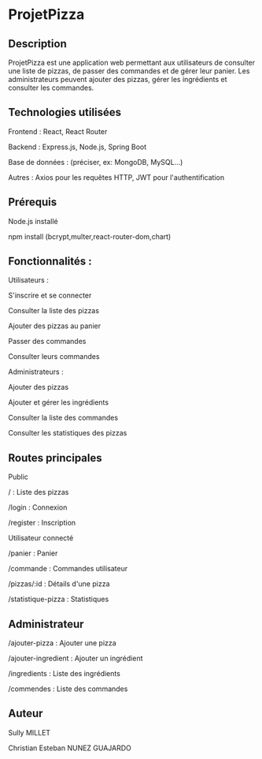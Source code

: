 # ProjetPizza

## Description

ProjetPizza est une application web permettant aux utilisateurs de consulter une liste de pizzas, de passer des commandes et de gérer leur panier. Les administrateurs peuvent ajouter des pizzas, gérer les ingrédients et consulter les commandes.

## Technologies utilisées

Frontend : React, React Router

Backend : Express.js, Node.js, Spring Boot

Base de données : (préciser, ex: MongoDB, MySQL...)

Autres : Axios pour les requêtes HTTP, JWT pour l'authentification

## Prérequis

Node.js installé

npm install (bcrypt,multer,react-router-dom,chart)

## Fonctionnalités :

Utilisateurs :

S'inscrire et se connecter

Consulter la liste des pizzas

Ajouter des pizzas au panier

Passer des commandes

Consulter leurs commandes

Administrateurs :

Ajouter des pizzas

Ajouter et gérer les ingrédients

Consulter la liste des commandes

Consulter les statistiques des pizzas

## Routes principales

Public

/ : Liste des pizzas

/login : Connexion

/register : Inscription

Utilisateur connecté

/panier : Panier

/commande : Commandes utilisateur

/pizzas/:id : Détails d'une pizza

/statistique-pizza : Statistiques

## Administrateur

/ajouter-pizza : Ajouter une pizza

/ajouter-ingredient : Ajouter un ingrédient

/ingredients : Liste des ingrédients

/commendes : Liste des commandes

## Auteur

Sully MILLET

Christian Esteban NUNEZ GUAJARDO